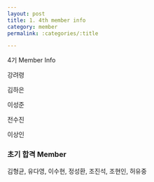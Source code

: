 ```yaml
---
layout: post
title: 1. 4th member info
category: member
permalink: :categories/:title

---
```


4기 Member Info

강려령

김하은  

이성준  

전수진  

이상인  

### 초기 합격 Member
김형균, 유다영, 이수현, 정성환, 조진석, 조현인, 허유중

